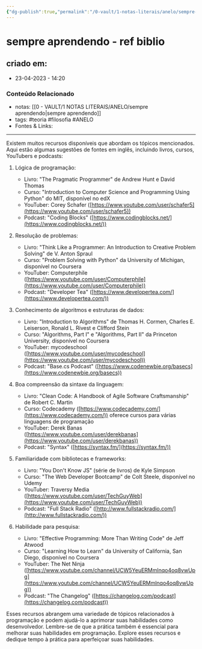 ```yaml
---
{"dg-publish":true,"permalink":"/0-vault/1-notas-literais/anelo/sempre-aprendendo-ref-biblio/","tags":["teoria","filosofia","ANELO"],"dgHomeLink":true,"dgShowLocalGraph":true,"dgShowFileTree":true,"dgEnableSearch":true,"noteIcon":""}
---
```


# sempre aprendendo - ref biblio

## criado em: 
-  23-04-2023 - 14:20

### Conteúdo Relacionado
- notas: [[0 - VAULT/1 NOTAS LITERAIS/ANELO/sempre aprendendo\|sempre aprendendo]]
- tags: #teoria #filosofia #ANELO 
- Fontes & Links: 

---

Existem muitos recursos disponíveis que abordam os tópicos mencionados. Aqui estão algumas sugestões de fontes em inglês, incluindo livros, cursos, YouTubers e podcasts:

1.  Lógica de programação:
    
    -   Livro: "The Pragmatic Programmer" de Andrew Hunt e David Thomas
    -   Curso: "Introduction to Computer Science and Programming Using Python" do MIT, disponível no edX
    -   YouTuber: Corey Schafer ([https://www.youtube.com/user/schafer5](https://www.youtube.com/user/schafer5))
    -   Podcast: "Coding Blocks" ([https://www.codingblocks.net/](https://www.codingblocks.net/))
2.  Resolução de problemas:
    
    -   Livro: "Think Like a Programmer: An Introduction to Creative Problem Solving" de V. Anton Spraul
    -   Curso: "Problem Solving with Python" da University of Michigan, disponível no Coursera
    -   YouTuber: Computerphile ([https://www.youtube.com/user/Computerphile](https://www.youtube.com/user/Computerphile))
    -   Podcast: "Developer Tea" ([https://www.developertea.com/](https://www.developertea.com/))
3.  Conhecimento de algoritmos e estruturas de dados:
    
    -   Livro: "Introduction to Algorithms" de Thomas H. Cormen, Charles E. Leiserson, Ronald L. Rivest e Clifford Stein
    -   Curso: "Algorithms, Part I" e "Algorithms, Part II" da Princeton University, disponível no Coursera
    -   YouTuber: mycodeschool ([https://www.youtube.com/user/mycodeschool](https://www.youtube.com/user/mycodeschool))
    -   Podcast: "Base.cs Podcast" ([https://www.codenewbie.org/basecs](https://www.codenewbie.org/basecs))
4.  Boa compreensão da sintaxe da linguagem:
    
    -   Livro: "Clean Code: A Handbook of Agile Software Craftsmanship" de Robert C. Martin
    -   Curso: Codecademy ([https://www.codecademy.com/](https://www.codecademy.com/)) oferece cursos para várias linguagens de programação
    -   YouTuber: Derek Banas ([https://www.youtube.com/user/derekbanas](https://www.youtube.com/user/derekbanas))
    -   Podcast: "Syntax" ([https://syntax.fm/](https://syntax.fm/))
5.  Familiaridade com bibliotecas e frameworks:
    
    -   Livro: "You Don't Know JS" (série de livros) de Kyle Simpson
    -   Curso: "The Web Developer Bootcamp" de Colt Steele, disponível no Udemy
    -   YouTuber: Traversy Media ([https://www.youtube.com/user/TechGuyWeb](https://www.youtube.com/user/TechGuyWeb))
    -   Podcast: "Full Stack Radio" ([http://www.fullstackradio.com/](http://www.fullstackradio.com/))
6.  Habilidade para pesquisa:
    
    -   Livro: "Effective Programming: More Than Writing Code" de Jeff Atwood
    -   Curso: "Learning How to Learn" da University of California, San Diego, disponível no Coursera
    -   YouTuber: The Net Ninja ([https://www.youtube.com/channel/UCW5YeuERMmlnqo4oq8vwUpg](https://www.youtube.com/channel/UCW5YeuERMmlnqo4oq8vwUpg))
    -   Podcast: "The Changelog" ([https://changelog.com/podcast](https://changelog.com/podcast))

Esses recursos abrangem uma variedade de tópicos relacionados à programação e podem ajudá-lo a aprimorar suas habilidades como desenvolvedor. Lembre-se de que a prática também é essencial para melhorar suas habilidades em programação. Explore esses recursos e dedique tempo à prática para aperfeiçoar suas habilidades.